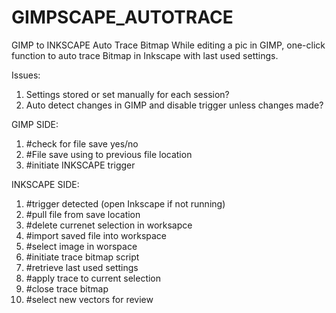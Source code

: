 GIMPSCAPE_AUTOTRACE
===================

GIMP to INKSCAPE Auto Trace Bitmap
While editing a pic in GIMP, one-click function to auto trace Bitmap in Inkscape with last used settings.

Issues:

1. Settings stored or set manually for each session?
2. Auto detect changes in GIMP and disable trigger unless changes made?



GIMP SIDE:

1. #check for file save yes/no
2. #File save using to previous file location 
3. #initiate INKSCAPE trigger

INKSCAPE SIDE:

1. #trigger detected (open Inkscape if not running)
2. #pull file from save location
3. #delete currenet selection in worksapce
4. #import saved file into workspace
5. #select image in worspace
6. #initiate trace bitmap script
7. #retrieve last used settings
8. #apply trace to current selection
9. #close trace bitmap
10. #select new vectors for review
